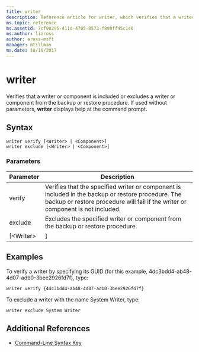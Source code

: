 ```yaml
---
title: writer
description: Reference article for writer, which verifies that a writer or component is included or excludes a writer or component from the backup or restore procedure.
ms.topic: reference
ms.assetid: 7cf98295-411d-4705-8573-f898ff45c140
ms.author: lizross
author: eross-msft
manager: mtillman
ms.date: 10/16/2017
---
```


# writer



Verifies that a writer or component is included or excludes a writer or component from the backup or restore procedure. If used without parameters, **writer** displays help at the command prompt.

## Syntax

```
writer verify [<Writer> | <Component>]
writer exclude [<Writer> | <Component>]
```

### Parameters

| Parameter  |                                                                                      Description                                                                                      |
|------------|---------------------------------------------------------------------------------------------------------------------------------------------------------------------------------------|
|   verify   | Verifies that the specified writer or component is included in the backup or restore procedure. The backup or restore procedure will fail if the writer or component is not included. |
|  exclude   |                                                   Excludes the specified writer or component from the backup or restore procedure.                                                    |
| [\<Writer> |                                                                                     <Component>]                                                                                      |

## Examples

To verify a writer by specifying its GUID (for this example, 4dc3bdd4-ab48-4d07-adb0-3bee2926fd7f), type:
```
writer verify {4dc3bdd4-ab48-4d07-adb0-3bee2926fd7f}
```
To exclude a writer with the name System Writer, type:
```
writer exclude System Writer
```

## Additional References

- [Command-Line Syntax Key](command-line-syntax-key.md)